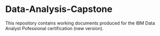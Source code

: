 # Data-Analysis-Capstone
This repository contains working documents produced for the IBM Data Analyst Pofessional certification (new version).

